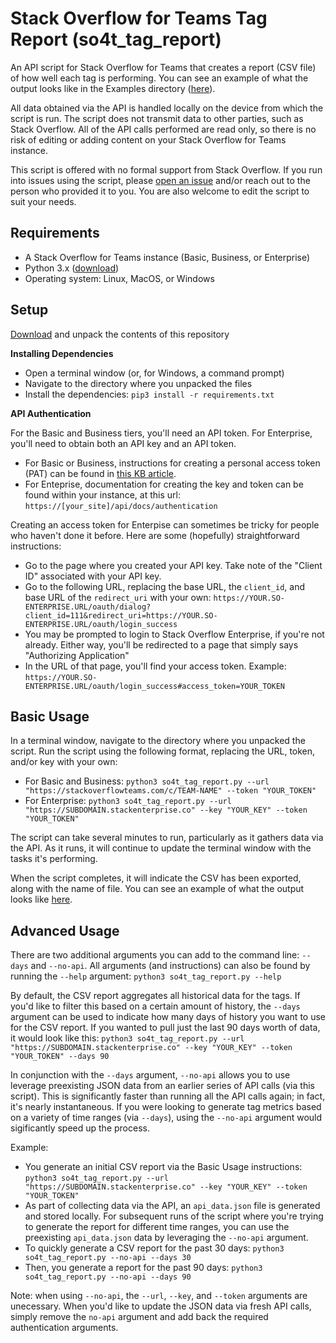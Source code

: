 # Stack Overflow for Teams Tag Report (so4t_tag_report)
An API script for Stack Overflow for Teams that creates a report (CSV file) of how well each tag is performing. You can see an example of what the output looks like in the Examples directory ([here](https://github.com/jklick-so/so4t_tag_report/blob/main/Examples/tag_metrics.csv)).

All data obtained via the API is handled locally on the device from which the script is run. The script does not transmit data to other parties, such as Stack Overflow. All of the API calls performed are read only, so there is no risk of editing or adding content on your Stack Overflow for Teams instance.

This script is offered with no formal support from Stack Overflow. If you run into issues using the script, please [open an issue](https://github.com/jklick-so/so4t_tag_report/issues) and/or reach out to the person who provided it to you. You are also welcome to edit the script to suit your needs.

## Requirements
* A Stack Overflow for Teams instance (Basic, Business, or Enterprise)
* Python 3.x ([download](https://www.python.org/downloads/))
* Operating system: Linux, MacOS, or Windows

## Setup

[Download](https://github.com/jklick-so/so4t_tag_report/archive/refs/heads/main.zip) and unpack the contents of this repository

**Installing Dependencies**

* Open a terminal window (or, for Windows, a command prompt)
* Navigate to the directory where you unpacked the files
* Install the dependencies: `pip3 install -r requirements.txt`

**API Authentication**

For the Basic and Business tiers, you'll need an API token. For Enterprise, you'll need to obtain both an API key and an API token.

* For Basic or Business, instructions for creating a personal access token (PAT) can be found in [this KB article](https://stackoverflow.help/en/articles/4385859-stack-overflow-for-teams-api).
* For Enteprise, documentation for creating the key and token can be found within your instance, at this url: `https://[your_site]/api/docs/authentication`

Creating an access token for Enterpise can sometimes be tricky for people who haven't done it before. Here are some (hopefully) straightforward instructions:
* Go to the page where you created your API key. Take note of the "Client ID" associated with your API key.
* Go to the following URL, replacing the base URL, the `client_id`, and base URL of the `redirect_uri` with your own:
`https://YOUR.SO-ENTERPRISE.URL/oauth/dialog?client_id=111&redirect_uri=https://YOUR.SO-ENTERPRISE.URL/oauth/login_success`
* You may be prompted to login to Stack Overflow Enterprise, if you're not already. Either way, you'll be redirected to a page that simply says "Authorizing Application"
* In the URL of that page, you'll find your access token. Example: `https://YOUR.SO-ENTERPRISE.URL/oauth/login_success#access_token=YOUR_TOKEN`

## Basic Usage
In a terminal window, navigate to the directory where you unpacked the script. 
Run the script using the following format, replacing the URL, token, and/or key with your own:
* For Basic and Business: `python3 so4t_tag_report.py --url "https://stackoverflowteams.com/c/TEAM-NAME" --token "YOUR_TOKEN"`
* For Enterprise: `python3 so4t_tag_report.py --url "https://SUBDOMAIN.stackenterprise.co" --key "YOUR_KEY" --token "YOUR_TOKEN"`

The script can take several minutes to run, particularly as it gathers data via the API. As it runs, it will continue to update the terminal window with the tasks it's performing.

When the script completes, it will indicate the CSV has been exported, along with the name of file. You can see an example of what the output looks like [here](https://github.com/jklick-so/so4t_tag_report/blob/main/Examples/tag_metrics.csv).

## Advanced Usage
There are two additional arguments you can add to the command line: `--days` and `--no-api`. All arguments (and instructions) can also be found by running the `--help` argument: `python3 so4t_tag_report.py --help`

By default, the CSV report aggregates all historical data for the tags. If you'd like to filter this based on a certain amount of history, the `--days` argument can be used to indicate how many days of history you want to use for the CSV report. If you wanted to pull just the last 90 days worth of data, it would look like this:
`python3 so4t_tag_report.py --url "https://SUBDOMAIN.stackenterprise.co" --key "YOUR_KEY" --token "YOUR_TOKEN" --days 90`

In conjunction with the `--days` argument, `--no-api` allows you to use leverage preexisting JSON data from an earlier series of API calls (via this script). This is significantly faster than running all the API calls again; in fact, it's nearly instantaneous. If you were looking to generate tag metrics based on a variety of time ranges (via `--days`), using the `--no-api` argument would sigificantly speed up the process. 

Example:
* You generate an initial CSV report via the Basic Usage instructions: `python3 so4t_tag_report.py --url "https://SUBDOMAIN.stackenterprise.co" --key "YOUR_KEY" --token "YOUR_TOKEN"`
* As part of collecting data via the API, an `api_data.json` file is generated and stored locally. For subsequent runs of the script where you're trying to generate the report for different time ranges, you can use the preexisting `api_data.json` data by leveraging the `--no-api` argument.
* To quickly generate a CSV report for the past 30 days: `python3 so4t_tag_report.py --no-api --days 30`
* Then, you generate a report for the past 90 days: `python3 so4t_tag_report.py --no-api --days 90`

Note: when using `--no-api`, the `--url`, `--key`, and `--token` arguments are unecessary. When you'd like to update the JSON data via fresh API calls, simply remove the `no-api` argument and add back the required authentication arguments.

